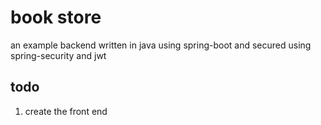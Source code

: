 # book store #
an example backend written in java using spring-boot and secured using spring-security and jwt
## todo ##
1. create the front end
